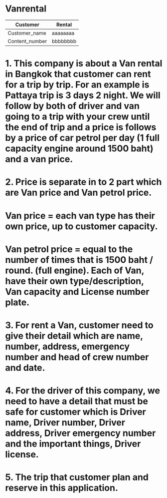 # Vanrental
| Customer        | Rental        |
| -------------   | ------------- |
| Customer_name   | aaaaaaaa      |
| Content_number  | bbbbbbbb      |
# 1.	This company is about a Van rental in Bangkok that customer can rent for a trip by trip. For an example is Pattaya trip is 3 days 2 night. We will follow by both of driver and van going to a trip with your crew until the end of trip and a price is follows by a price of car petrol per day (1 full capacity engine around 1500 baht) and a van price.
 
# 2.	Price is separate in to 2 part which are Van price and Van petrol price.
# Van price = each van type has their own price, up to customer capacity.
# Van petrol price = equal to the number of times that is 1500 baht / round. (full engine). Each of Van, have their own type/description, Van capacity and License number plate.

# 3.	For rent a Van, customer need to give their detail which are name, number, address, emergency number and head of crew number and date.

# 4.	For the driver of this company, we need to have a detail that must be safe for customer which is Driver name, Driver number, Driver address, Driver emergency number and the important things, Driver license.

# 5.	The trip that customer plan and reserve in this application. 
